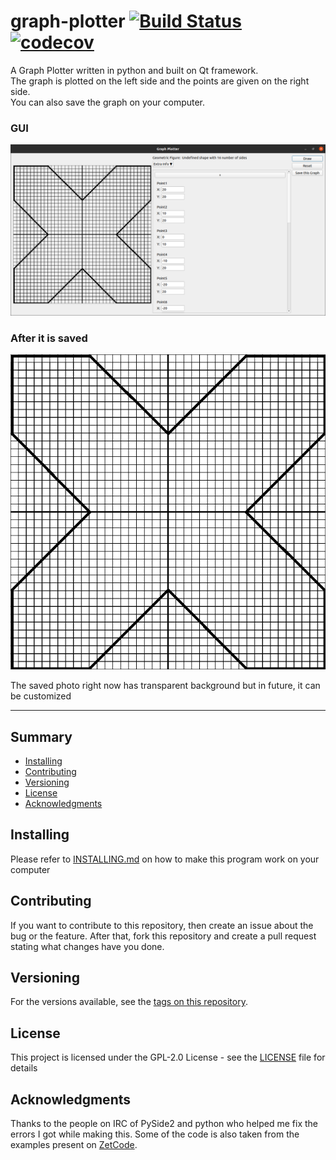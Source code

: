 # graph-plotter [![Build Status](https://travis-ci.com/sumagnadas/graph-plotter.svg?branch=main)](https://travis-ci.com/sumagnadas/graph-plotter) [![codecov](https://codecov.io/gh/sumagnadas/graph-plotter/branch/main/graph/badge.svg)](https://codecov.io/gh/sumagnadas/graph-plotter)

A Graph Plotter written in python and built on Qt framework.\
The graph is plotted on the left side and the points are given on the right side.\
You can also save the graph on your computer.
### GUI
![graph](resources/GUI.png)
### After it is saved
![saved](resources/saved.png)

The saved photo right now has transparent background but in future, it can be customized


---
## Summary

  - [Installing](#installing)
  - [Contributing](#contributing)
  - [Versioning](#versioning)
  - [License](#license)
  - [Acknowledgments](#acknowledgments)

## Installing
Please refer to [INSTALLING.md](https://github.com/sumagnadas/graph-plotter/blob/main/INSTALLING.md) on how to make this program work on your computer


## Contributing
If you want to contribute to this repository, then create an issue about the bug or the feature. After that, fork this repository and create a pull request stating what changes have you done.


## Versioning

For the versions available, see the [tags on this repository](https://github.com/sumagnadas/graph-plotter/tags).  

## License
This project is licensed under the GPL-2.0 License - see the [LICENSE](LICENSE) file for details

## Acknowledgments
Thanks to the people on IRC of PySide2 and python who helped me fix the errors I got while making this. Some of the code is also taken from the examples present on <a href="zetcode.com">ZetCode</a>.
